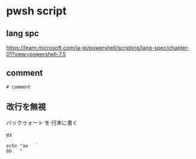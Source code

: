 
# pwsh script


## lang spc

https://learn.microsoft.com/ja-jp/powershell/scripting/lang-spec/chapter-01?view=powershell-7.5


## comment

```
# comment
```


## 改行を無視

バックゥォート を 行末に書く

ex

```
echo "aa   `
bb   "
```



